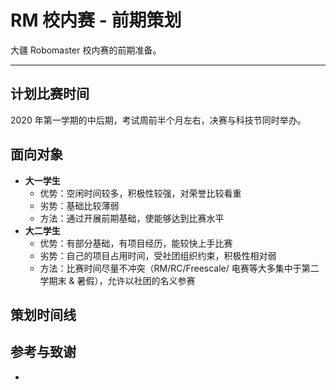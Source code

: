 # RM 校内赛 - 前期策划

大疆 Robomaster 校内赛的前期准备。

---



## 计划比赛时间


2020 年第一学期的中后期，考试周前半个月左右，决赛与科技节同时举办。

## 面向对象

* **大一学生**
  * 优势：空闲时间较多，积极性较强，对荣誉比较看重
  * 劣势：基础比较薄弱
  * 方法：通过开展前期基础，使能够达到比赛水平
* **大二学生**
  * 优势：有部分基础，有项目经历，能较快上手比赛
  * 劣势：自己的项目占用时间，受社团组织约束，积极性相对弱
  * 方法：比赛时间尽量不冲突（RM/RC/Freescale/ 电赛等大多集中于第二学期末 & 暑假），允许以社团的名义参赛

## 策划时间线




## 参考与致谢

* []()